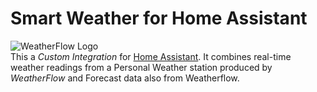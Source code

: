 # Smart Weather for Home Assistant
![WeatherFlow Logo](https://github.com/briis/hass-SmartWeather/blob/master/images/weatherflow.png)<br>
This a *Custom Integration* for [Home Assistant](https://www.home-assistant.io/). It combines real-time weather readings from a Personal Weather station produced by *WeatherFlow* and Forecast data also from Weatherflow.